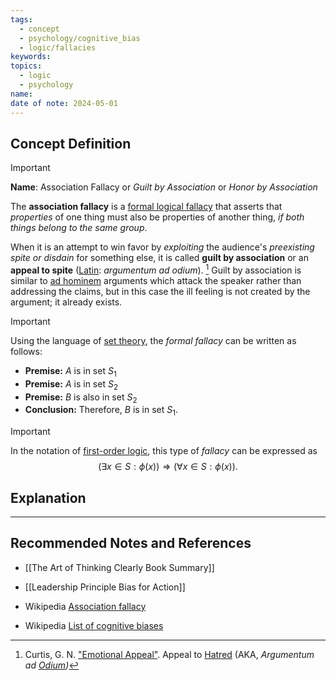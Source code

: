 ```yaml
---
tags:
  - concept
  - psychology/cognitive_bias
  - logic/fallacies
keywords: 
topics:
  - logic
  - psychology
name: 
date of note: 2024-05-01
---
```


## Concept Definition

>[!important]
>**Name**:  Association Fallacy or *Guilt by Association* or *Honor by Association* 
>
>The **association fallacy** is a [formal logical fallacy](https://en.wikipedia.org/wiki/Formal_fallacy "Formal fallacy") that asserts that *properties* of one thing must also be properties of another thing, *if both things belong to the same group*.
>
>When it is an attempt to win favor by *exploiting* the audience's *preexisting spite or disdain* for something else, it is called **guilt by association** or an **appeal to spite** ([Latin](https://en.wikipedia.org/wiki/Latin "Latin"): _argumentum ad odium_). [^1]  Guilt by association is similar to [ad hominem](https://en.wikipedia.org/wiki/Ad_hominem "Ad hominem") arguments which attack the speaker rather than addressing the claims, but in this case the ill feeling is not created by the argument; it already exists.



>[!important]
> Using the language of [set theory](https://en.wikipedia.org/wiki/Set_theory "Set theory"), the *formal fallacy* can be written as follows:
> 
> - **Premise:** $A$ is in set $S_1$
> - **Premise:** $A$ is in set $S_2$
> - **Premise:** $B$ is also in set $S_2$
> - **Conclusion:** Therefore, $B$ is in set $S_1$.

>[!important]
>In the notation of [first-order logic](https://en.wikipedia.org/wiki/First-order_logic "First-order logic"), this type of *fallacy* can be expressed as 
>$$
>(\exists x \in S: \phi(x)) \Rightarrow (\forall x \in S: \phi(x)).
>$$


## Explanation





-----------
##  Recommended Notes and References

- [[The Art of Thinking Clearly Book Summary]]
- [[Leadership Principle Bias for Action]]


- Wikipedia [Association fallacy](https://en.wikipedia.org/wiki/Association_fallacy)
- Wikipedia [List of cognitive biases](https://en.wikipedia.org/wiki/List_of_cognitive_biases)

[^1]: Curtis, G. N. ["Emotional Appeal"](http://www.fallacyfiles.org/emotiona.html). Appeal to [Hatred](https://en.wiktionary.org/wiki/Hatred "wikt:Hatred") (AKA, _Argumentum ad [Odium](https://en.wiktionary.org/wiki/Odium "wikt:Odium"))_

[^2]: 

